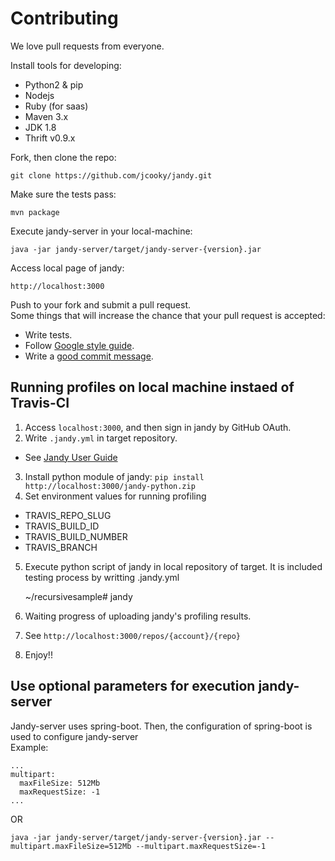 # Contributing

We love pull requests from everyone.

Install tools for developing: 
- Python2 & pip
- Nodejs
- Ruby (for saas)
- Maven 3.x
- JDK 1.8
- Thrift v0.9.x

Fork, then clone the repo:

    git clone https://github.com/jcooky/jandy.git

Make sure the tests pass:

    mvn package

Execute jandy-server in your local-machine:

    java -jar jandy-server/target/jandy-server-{version}.jar

Access local page of jandy:

    http://localhost:3000

Push to your fork and submit a pull request.<br>
Some things that will increase the chance that your pull request is accepted:

- Write tests.
- Follow [Google style guide](https://google.github.io/styleguide/javaguide.html).
- Write a [good commit message](http://tbaggery.com/2008/04/19/a-note-about-git-commit-messages.html).

## Running profiles on local machine instaed of Travis-CI

1. Access <code>localhost:3000</code>, and then sign in jandy by GitHub OAuth.
2. Write <code>.jandy.yml</code> in target repository.
  - See [Jandy User Guide](http://github.com/syjsmk/recursivesample)
3. Install python module of jandy: <code>pip install http://localhost:3000/jandy-python.zip</code>
4. Set environment values for running profiling
  - TRAVIS_REPO_SLUG
  - TRAVIS_BUILD_ID
  - TRAVIS_BUILD_NUMBER
  - TRAVIS_BRANCH
5. Execute python script of jandy in local repository of target. It is included testing process by writting .jandy.yml
    
    ~/recursivesample# jandy
    
6. Waiting progress of uploading jandy's profiling results.
7. See <code>http://localhost:3000/repos/{account}/{repo}</code>
8. Enjoy!!


## Use optional parameters for execution jandy-server
Jandy-server uses spring-boot. Then, the configuration of spring-boot is used to configure jandy-server<br>
Example:

    ...
    multipart:
      maxFileSize: 512Mb
      maxRequestSize: -1
    ...
    
OR
    
    java -jar jandy-server/target/jandy-server-{version}.jar --multipart.maxFileSize=512Mb --multipart.maxRequestSize=-1
